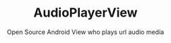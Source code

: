 ---
title: AudioPlayerView
subtitle: Open Source Android View who plays url audio media
image: "../imgs/AudioPlayerView.gif"
link: https://github.com/HugoMatilla/AudioPlayerView
buttonTitle: VISIT PROJECT
priority: 2
badges: [android]
categories: [projects, open]
--- 